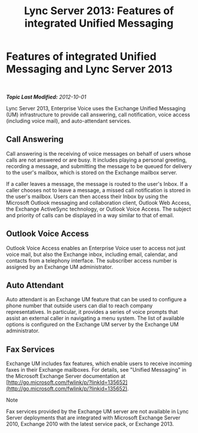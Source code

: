 ﻿---
title: 'Lync Server 2013: Features of integrated Unified Messaging'
TOCTitle: Features of integrated Unified Messaging and Lync Server
ms:assetid: 094f549d-fccc-43ab-9f39-6ddd18130915
ms:mtpsurl: https://technet.microsoft.com/en-us/library/Gg398144(v=OCS.15)
ms:contentKeyID: 48183353
ms.date: 07/23/2014
mtps_version: v=OCS.15
---

<div data-xmlns="http://www.w3.org/1999/xhtml">

<div class="topic" data-xmlns="http://www.w3.org/1999/xhtml" data-msxsl="urn:schemas-microsoft-com:xslt" data-cs="http://msdn.microsoft.com/en-us/">

<div data-asp="http://msdn2.microsoft.com/asp">

# Features of integrated Unified Messaging and Lync Server 2013

</div>

<div id="mainSection">

<div id="mainBody">

<span> </span>

_**Topic Last Modified:** 2012-10-01_

Lync Server 2013, Enterprise Voice uses the Exchange Unified Messaging (UM) infrastructure to provide call answering, call notification, voice access (including voice mail), and auto-attendant services.

<div>

## Call Answering

Call answering is the receiving of voice messages on behalf of users whose calls are not answered or are busy. It includes playing a personal greeting, recording a message, and submitting the message to be queued for delivery to the user's mailbox, which is stored on the Exchange mailbox server.

If a caller leaves a message, the message is routed to the user's Inbox. If a caller chooses not to leave a message, a missed call notification is stored in the user's mailbox. Users can then access their Inbox by using the Microsoft Outlook messaging and collaboration client, Outlook Web Access, the Exchange ActiveSync technology, or Outlook Voice Access. The subject and priority of calls can be displayed in a way similar to that of email.

</div>

<div>

## Outlook Voice Access

Outlook Voice Access enables an Enterprise Voice user to access not just voice mail, but also the Exchange inbox, including email, calendar, and contacts from a telephony interface. The subscriber access number is assigned by an Exchange UM administrator.

</div>

<div>

## Auto Attendant

Auto attendant is an Exchange UM feature that can be used to configure a phone number that outside users can dial to reach company representatives. In particular, it provides a series of voice prompts that assist an external caller in navigating a menu system. The list of available options is configured on the Exchange UM server by the Exchange UM administrator.

</div>

<div>

## Fax Services

Exchange UM includes fax features, which enable users to receive incoming faxes in their Exchange mailboxes. For details, see "Unified Messaging" in the Microsoft Exchange Server documentation at [http://go.microsoft.com/fwlink/p/?linkId=135652](http://go.microsoft.com/fwlink/p/?linkid=135652).

<div>


> [!NOTE]  
> Fax services provided by the Exchange UM server are not available in Lync Server deployments that are integrated with Microsoft Exchange Server 2010, Exchange 2010 with the latest service pack, or Exchange 2013.



</div>

</div>

</div>

<span> </span>

</div>

</div>

</div>

